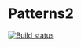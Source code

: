 # Patterns2
[![Build status](https://ci.appveyor.com/api/projects/status/a4bf5r9mba4wuf09/branch/master?svg=true)](https://ci.appveyor.com/project/ZeninAN/patterns2/branch/master)
